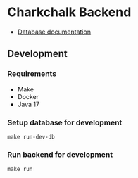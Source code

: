 # Charkchalk Backend

- [Database documentation](https://dbdocs.io/YukinaMochizuki/Charkchalk)

## Development

### Requirements
- Make
- Docker
- Java 17

### Setup database for development
```shell
make run-dev-db
```

### Run backend for development
```shell
make run
```
